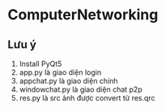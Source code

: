 # ComputerNetworking
## Lưu ý
1. Install PyQt5
2. app.py là giao diện login
3. appchat.py là giao diện chính
4. windowchat.py là giao diện chat p2p
5. res.py là src ảnh được convert từ res.qrc
